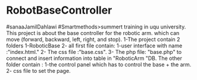 # RobotBaseController
#sanaaJamilDahlawi
#Smartmethods>summert training in uqu university.
This project is about the base controller for the robotic arm. 
which can move (forward, backward, left, right, and stop).
1-The project contain 2 folders 1-RoboticBase 2- all 
first file contain: 1-user interface with name :"index.html." 
2- The css file :"base.css".
3- The php file: "base.php" to connect and insert information into table in "RoboticArm "DB.
The other folder contain : 1-the control panel which has to control the base + the arm.
2- css file to set the page. 
